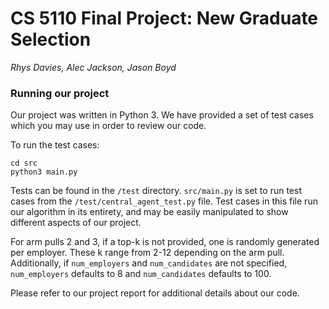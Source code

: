 # CS 5110 Final Project: New Graduate Selection
_Rhys Davies, Alec Jackson, Jason Boyd_


### Running our project
Our project was written in Python 3. We have provided a set of test cases which you may use in order to review our code.

To run the test cases:
```
cd src
python3 main.py
```

Tests can be found in the `/test` directory. `src/main.py` is set to run test cases from the `/test/central_agent_test.py` file.  Test cases in this file run our algorithm in its entirety, and may be easily manipulated to show different aspects of our project.

For arm pulls 2 and 3, if a top-k is not provided, one is randomly generated per employer. These k range from 2-12 depending on the arm pull. Additionally, if `num_employers` and `num_candidates` are not specified, `num_employers` defaults to 8 and `num_candidates` defaults to 100.

Please refer to our project report for additional details about our code.
